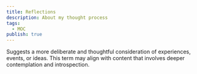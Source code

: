 ```yaml
---
title: Reflections
description: About my thought process
tags:
  - MOC
publish: true
---
```


Suggests a more deliberate and thoughtful consideration of experiences, events, or ideas. This term may align with content that involves deeper contemplation and introspection.

